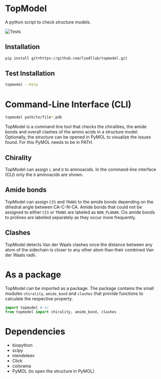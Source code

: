 # TopModel

A python script to check structure models.

![Tests](https://github.com/liedllab/TopModel/actions/workflows/tests.yml/badge.svg)

## Installation

```bash
pip install git+https://github.com/liedllab/topmodel.git
```

## Test Installation

```bash
topmodel --help
```

# Command-Line Interface (CLI)
```bash
topmodel path/to/file*.pdb
```

TopModel is a command line tool that checks the chiralities, the amide bonds and overall clashes of 
the amino acids in a structure model. Optionally, the structure can be opened in PyMOL to visualize 
the issues found. For this PyMOL needs to be in PATH.

## Chirality

TopModel can assign `L` and `D` to aminoacids. In the command-line interface (CLI) only the `D`
aminoacids are shown.

## Amide bonds

TopModel can assign `CIS` and `TRANS` to the amide bonds depending on the dihedral angle between
CA-C-N-CA. Amide bonds that could not be assigned to either `CIS` or `TRANS` are labeled as
`NON_PLANAR`.
Cis amide bonds to prolines are labelled separately as they occur more frequently.

## Clashes

TopModel detects Van der Waals clashes once the distance between any atom of the sidechain is
closer to any other atom than their combined Van der Waals radii.

# As a package

TopModel can be imported as a package. The package contains the small modules `chirality`,
`amide_bond` and `clashes` that provide functions to calculate the respective property.

```python
import topmodel # or
from topmodel import chirality, amide_bond, clashes
```

# Dependencies

- biopython
- scipy
- mendeleev
- Click
- colorama
- PyMOL (to open the structure in PyMOL)
